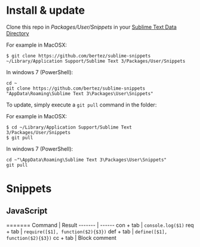 # Install & update

Clone this repo in *Packages/User/Snippets* in your [Sublime Text Data Directory](http://docs.sublimetext.info/en/latest/basic_concepts.html#the-data-directory)

For example in MacOSX:

`$ git clone https://github.com/bertez/sublime-snippets ~/Library/Application Support/Sublime Text 3/Packages/User/Snippets`

In windows 7 (PowerShell):
```
cd ~
git clone https://github.com/bertez/sublime-snippets "AppData\Roaming\Sublime Text 3\Packages\User\Snippets"
```

To update, simply execute a `git pull` command in the folder:

For example in MacOSX:

```
$ cd ~/Library/Application Support/Sublime Text 3/Packages/User/Snippets
$ git pull
```

In windows 7 (PowerShell):
```
cd ~"\AppData\Roaming\Sublime Text 3\Packages\User\Snippets"
git pull
```


# Snippets

## JavaScript

=======
Command | Result
------- | ------
con + tab | `console.log($1)`
req + tab | `require([$1], function($2){$3})`
def + tab | `define([$1], function($2){$3})`
cc + tab | Block comment